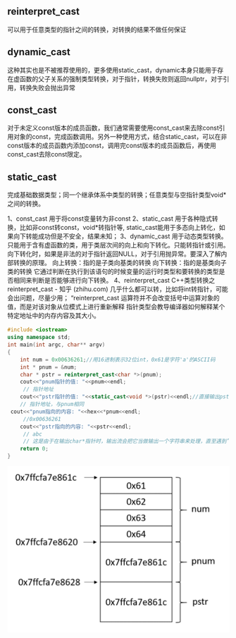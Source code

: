 ## reinterpret_cast
可以用于任意类型的指针之间的转换，对转换的结果不做任何保证
## dynamic_cast
这种其实也是不被推荐使用的，更多使用static_cast，dynamic本身只能用于存在虚函数的父子关系的强制类型转换，对于指针，转换失败则返回nullptr，对于引用，转换失败会抛出异常
## const_cast
对于未定义const版本的成员函数，我们通常需要使用const_cast来去除const引用对象的const，完成函数调用。另外一种使用方式，结合static_cast，可以在非const版本的成员函数内添加const，调用完const版本的成员函数后，再使用const_cast去除const限定。
## static_cast
完成基础数据类型；同一个继承体系中类型的转换；任意类型与空指针类型void* 之间的转换。

1、const_cast
用于将const变量转为非const
2、static_cast
用于各种隐式转换，比如非const转const，void*转指针等, static_cast能用于多态向上转化，如果向下转能成功但是不安全，结果未知；
3、dynamic_cast
用于动态类型转换。只能用于含有虚函数的类，用于类层次间的向上和向下转化。只能转指针或引用。向下转化时，如果是非法的对于指针返回NULL，对于引用抛异常。要深入了解内部转换的原理。
向上转换：指的是子类向基类的转换
向下转换：指的是基类向子类的转换
它通过判断在执行到该语句的时候变量的运行时类型和要转换的类型是否相同来判断是否能够进行向下转换。
4、reinterpret_cast C++类型转换之reinterpret_cast - 知乎 (zhihu.com)
几乎什么都可以转，比如将int转指针，可能会出问题，尽量少用；
“reinterpret_cast 运算符并不会改变括号中运算对象的值，而是对该对象从位模式上进行重新解释
指针类型会教导编译器如何解释某个特定地址中的内存内容及其大小。

```CPP
#include <iostream>
using namespace std;
int main(int argc, char** argv)
{
	int num = 0x00636261;//用16进制表示32位int，0x61是字符'a'的ASCII码
	int * pnum = &num;
	char * pstr = reinterpret_cast<char *>(pnum);
	cout<<"pnum指针的值: "<<pnum<<endl;
     // 指针地址
	cout<<"pstr指针的值: "<<static_cast<void *>(pstr)<<endl;//直接输出pstr会输出其指向的字符串，这里的类型转换是为了保证输出pstr的值
    // 指针地址，与pnum相同	
 cout<<"pnum指向的内容: "<<hex<<*pnum<<endl;
     //0x00636261
	cout<<"pstr指向的内容: "<<pstr<<endl;
     // abc 
     // 这是由于在输出char*指针时，输出流会把它当做输出一个字符串来处理，直至遇到’\0’才表示字符串结束
	return 0;
}
```
![mem](../Picture/cast_1.png)
